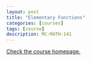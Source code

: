 ```yaml
---
layout: post
title: "Elementary Functions"
categories: [courses]
tags: [course]
description: MC-MATH-141
---
```


[Check the course homepage.](https://aylvisaker.github.io/MC-MATH-141)

